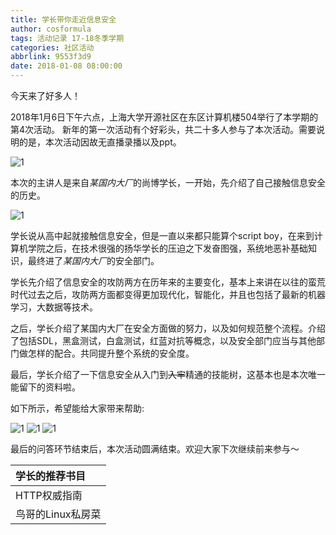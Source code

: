 ```yaml
---
title: 学长带你走近信息安全
author: cosformula
tags: 活动记录 17-18冬季学期
categories: 社区活动
abbrlink: 9553f3d9
date: 2018-01-08 08:00:00
---
```

今天来了好多人！

2018年1月6日下午六点，上海大学开源社区在东区计算机楼504举行了本学期的第4次活动。
新年的第一次活动有个好彩头，共二十多人参与了本次活动。需要说明的是，本次活动因故无直播录播以及ppt。

![1](/img/17冬/4.1.jpg)

本次的主讲人是来自*某国内大厂*的尚博学长，一开始，先介绍了自己接触信息安全的历史。

![1](/img/17冬/4.2.jpg)

学长说从高中起就接触信息安全，但是一直以来都只能算个script boy，在来到计算机学院之后，在技术很强的扬华学长的压迫之下发奋图强，系统地恶补基础知识，最终进了*某国内大厂*的安全部门。

<!--more-->

学长先介绍了信息安全的攻防两方在历年来的主要变化，基本上来讲在以往的蛮荒时代过去之后，攻防两方面都变得更加现代化，智能化，并且也包括了最新的机器学习，大数据等技术。

之后，学长介绍了某国内大厂在安全方面做的努力，以及如何规范整个流程。介绍了包括SDL，黑盒测试，白盒测试，红蓝对抗等概念，以及安全部门应当与其他部门做怎样的配合。共同提升整个系统的安全度。

最后，学长介绍了一下信息安全从入门到<span style="text-decoration:line-through">入牢</span>精通的技能树，这基本也是本次唯一能留下的资料啦。

如下所示，希望能给大家带来帮助:

![1](/img/17冬/4.3.png)
![1](/img/17冬/4.4.png)
![1](/img/17冬/4.5.png)

最后的问答环节结束后，本次活动圆满结束。欢迎大家下次继续前来参与～

| 学长的推荐书目 |
| :------- |
| HTTP权威指南 |
| 鸟哥的Linux私房菜 |


